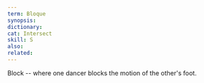```yaml
---
term: Bloque
synopsis:
dictionary:
cat: Intersect
skill: S
also:
related:
---
```

Block -- where one dancer blocks the motion of the other's foot.
